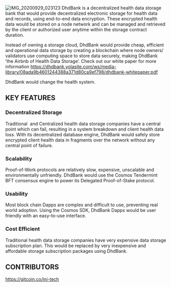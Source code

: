 ![IMG_20200929_023123](https://user-images.githubusercontent.com/70729433/99396088-9b1c2e00-28e1-11eb-9046-6c77f74bf213.jpg)
DhdBank is a decentralized health data storage bank that would provide decentralized electronic storage for health data and records, using end-to-end data encryption. These encrypted health data would be stored on a node network and can be managed and retrieved by the client or authorized user anytime within the storage contract duration.  

Instead of owning a storage cloud, DhdBank would provide cheap, efficient and operational data storage by creating a blockchain where node owners/ validators use computing space to store data securely, making DhdBank ’the Airbnb of Health Data Storage’. Check out our white paper for more information https://dhdbank.yolasite.com/ws/media-library/08ada9b4601244388a371d80ca9ef798/dhdbank-whitepaper.pdf 

DhdBank would change the health system.


## KEY FEATURES

### Decentralized Storage

Traditional  and Centralized health data storage companies have a central point which can fail, resulting in a system breakdown and client health data loss. With its decentralized database engine, DhdBank would safely store encrypted client health data in fragments over the network without any central point of failure.

### Scalability

Proof-of-Work protocols are relatively slow, expensive, unscalable and environmentally unfriendly. DhdBank would use the Cosmos Tendermint  BFT consensus engine to power its Delegated Proof-of-Stake protocol.


### Usability

Most block chain Dapps are complex and difficult to use, preventing real world adoption. Using the Cosmos SDK, DhdBank Dapps would be user friendly with an easy-to-use interface.


### Cost Efficient

Traditional health data storage companies have very expensive data storage subscription plan. This would be replaced by very inexpensive and affordable storage subscription packages using DhdBank.

## CONTRIBUTORS

https://gitcoin.co/ini-tech

